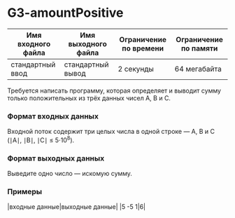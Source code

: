 # G3-amountPositive

|Имя входного файла|Имя выходного файла|Ограничение по времени|Ограничение по памяти|
|-|-|-|-|
|стандартный ввод|стандартный вывод|2 секунды|64 мегабайта|

Требуется написать программу, которая определяет и выводит сумму только положительных из трёх данных чисел A, B и C.

### Формат входных данных
Входной поток содержит три целых числа в одной строке — A, B и C (∣A∣, ∣B∣, ∣C∣ ≤ 5⋅10<sup>8</sup>).
### Формат выходных данных
Выведите одно число — искомую сумму.
### Примеры
|входные данные|выходные данные|
|5 -5 1|6|
